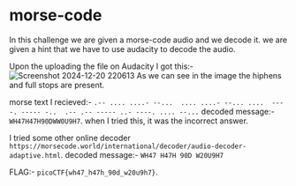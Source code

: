 # morse-code
In this challenge we are given a morse-code audio and we decode it.
we are given a hint that we have to use audacity to decode the audio.

Upon the uploading the file on Audacity I got this:-
![Screenshot 2024-12-20 220613](https://github.com/user-attachments/assets/18e39502-5237-48a9-b093-590f3be2aa15)
As we can see in the image the hiphens and full stops are present.

morse text I recieved:- `.-- .... ....- --...  .... ....- --... ....  ----. ----- -..  .-- .-- ----- ..- ----. .... --...`
decoded message:- `WH47H47H90DWW0U9H7`.
when I tried this, it was the incorrect answer.

I tried some other online decoder `https://morsecode.world/international/decoder/audio-decoder-adaptive.html`.
decoded message:- `WH47 H47H 90D W20U9H7`

FLAG:- `picoCTF{wh47_h47h_90d_w20u9h7}`.

